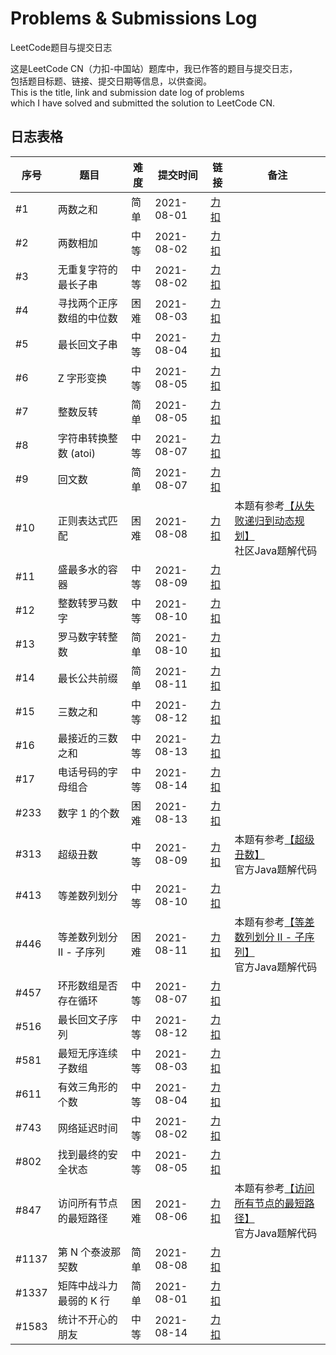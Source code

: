 # Problems & Submissions Log

LeetCode题目与提交日志

这是LeetCode CN（力扣-中国站）题库中，我已作答的题目与提交日志，  
包括题目标题、链接、提交日期等信息，以供查阅。  
This is the title, link and submission date log of problems  
which I have solved and submitted the solution to LeetCode CN.

## 日志表格

| 序号  | 题目                     | 难度 | 提交时间   | 链接          | 备注 |
| ---   | ---                      | ---  | ---        | ---           | ---  |
| #1    | 两数之和                 | 简单 | 2021-08-01 | [力扣][P1]    |      |
| #2    | 两数相加                 | 中等 | 2021-08-02 | [力扣][P2]    |      |
| #3    | 无重复字符的最长子串     | 中等 | 2021-08-02 | [力扣][P3]    |      |
| #4    | 寻找两个正序数组的中位数 | 困难 | 2021-08-03 | [力扣][P4]    |      |
| #5    | 最长回文子串             | 中等 | 2021-08-04 | [力扣][P5]    |      |
| #6    | Z 字形变换               | 中等 | 2021-08-05 | [力扣][P6]    |      |
| #7    | 整数反转                 | 简单 | 2021-08-05 | [力扣][P7]    |      |
| #8    | 字符串转换整数 (atoi)    | 中等 | 2021-08-07 | [力扣][P8]    |      |
| #9    | 回文数                   | 简单 | 2021-08-07 | [力扣][P9]    |      |
| #10   | 正则表达式匹配           | 困难 | 2021-08-08 | [力扣][P10]   | 本题有参考[【从失败递归到动态规划】][S10]<br>社区Java题解代码 |
| #11   | 盛最多水的容器           | 中等 | 2021-08-09 | [力扣][P11]   |      |
| #12   | 整数转罗马数字           | 中等 | 2021-08-10 | [力扣][P12]   |      |
| #13   | 罗马数字转整数           | 简单 | 2021-08-10 | [力扣][P13]   |      |
| #14   | 最长公共前缀             | 简单 | 2021-08-11 | [力扣][P14]   |      |
| #15   | 三数之和                 | 中等 | 2021-08-12 | [力扣][P15]   |      |
| #16   | 最接近的三数之和         | 中等 | 2021-08-13 | [力扣][P16]   |      |
| #17   | 电话号码的字母组合       | 中等 | 2021-08-14 | [力扣][P17]   |      |
| #233  | 数字 1 的个数            | 困难 | 2021-08-13 | [力扣][P233]  |      |
| #313  | 超级丑数                 | 中等 | 2021-08-09 | [力扣][P313]  | 本题有参考[【超级丑数】][S313]<br>官方Java题解代码 |
| #413  | 等差数列划分             | 中等 | 2021-08-10 | [力扣][P413]  |      |
| #446  | 等差数列划分 II - 子序列 | 困难 | 2021-08-11 | [力扣][P446]  | 本题有参考[【等差数列划分 II - 子序列】][S446]<br>官方Java题解代码 |
| #457  | 环形数组是否存在循环     | 中等 | 2021-08-07 | [力扣][P457]  |      |
| #516  | 最长回文子序列           | 中等 | 2021-08-12 | [力扣][P516]  |      |
| #581  | 最短无序连续子数组       | 中等 | 2021-08-03 | [力扣][P581]  |      |
| #611  | 有效三角形的个数         | 中等 | 2021-08-04 | [力扣][P611]  |      |
| #743  | 网络延迟时间             | 中等 | 2021-08-02 | [力扣][P743]  |      |
| #802  | 找到最终的安全状态       | 中等 | 2021-08-05 | [力扣][P802]  |      |
| #847  | 访问所有节点的最短路径   | 困难 | 2021-08-06 | [力扣][P847]  | 本题有参考[【访问所有节点的最短路径】][S847]<br>官方Java题解代码 |
| #1137 | 第 N 个泰波那契数        | 简单 | 2021-08-08 | [力扣][P1137] |      |
| #1337 | 矩阵中战斗力最弱的 K 行  | 简单 | 2021-08-01 | [力扣][P1337] |      |
| #1583 | 统计不开心的朋友         | 中等 | 2021-08-14 | [力扣][P1583] |      |

[P1]:https://leetcode-cn.com/problems/two-sum/

[P2]:https://leetcode-cn.com/problems/add-two-numbers/

[P3]:https://leetcode-cn.com/problems/longest-substring-without-repeating-characters/

[P4]:https://leetcode-cn.com/problems/median-of-two-sorted-arrays/

[P5]:https://leetcode-cn.com/problems/longest-palindromic-substring/

[P6]:https://leetcode-cn.com/problems/zigzag-conversion/

[P7]:https://leetcode-cn.com/problems/reverse-integer/

[P8]:https://leetcode-cn.com/problems/string-to-integer-atoi/

[P9]:https://leetcode-cn.com/problems/palindrome-number/

[P10]:https://leetcode-cn.com/problems/regular-expression-matching/

[P11]:https://leetcode-cn.com/problems/container-with-most-water/

[P12]:https://leetcode-cn.com/problems/integer-to-roman/

[P13]:https://leetcode-cn.com/problems/roman-to-integer/

[P14]:https://leetcode-cn.com/problems/longest-common-prefix/

[P15]:https://leetcode-cn.com/problems/3sum/

[P16]:https://leetcode-cn.com/problems/3sum-closest/

[P17]:https://leetcode-cn.com/problems/letter-combinations-of-a-phone-number/

[P233]:https://leetcode-cn.com/problems/number-of-digit-one/

[P313]:https://leetcode-cn.com/problems/super-ugly-number/

[P413]:https://leetcode-cn.com/problems/arithmetic-slices/

[P446]:https://leetcode-cn.com/problems/arithmetic-slices-ii-subsequence/

[P457]:https://leetcode-cn.com/problems/circular-array-loop/

[P516]:https://leetcode-cn.com/problems/longest-palindromic-subsequence/

[P581]:https://leetcode-cn.com/problems/shortest-unsorted-continuous-subarray/

[P611]:https://leetcode-cn.com/problems/valid-triangle-number/

[P743]:https://leetcode-cn.com/problems/network-delay-time/

[P802]:https://leetcode-cn.com/problems/find-eventual-safe-states/

[P847]:https://leetcode-cn.com/problems/shortest-path-visiting-all-nodes/

[P1137]:https://leetcode-cn.com/problems/n-th-tribonacci-number/

[P1337]:https://leetcode-cn.com/problems/the-k-weakest-rows-in-a-matrix/

[P1583]:https://leetcode-cn.com/problems/count-unhappy-friends/

[S10]:https://leetcode-cn.com/problems/regular-expression-matching/solution/cong-shi-bai-di-gui-dao-dong-tai-gui-hua-tncj/

[S313]:https://leetcode-cn.com/problems/super-ugly-number/solution/chao-ji-chou-shu-by-leetcode-solution-uzff/

[S446]:https://leetcode-cn.com/problems/arithmetic-slices-ii-subsequence/solution/deng-chai-shu-lie-hua-fen-ii-zi-xu-lie-b-77pl/

[S847]: https://leetcode-cn.com/problems/shortest-path-visiting-all-nodes/solution/fang-wen-suo-you-jie-dian-de-zui-duan-lu-mqc2/
